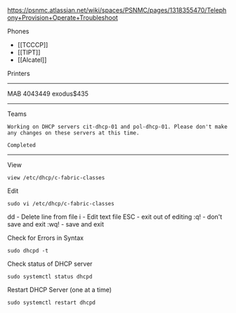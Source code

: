 https://psnmc.atlassian.net/wiki/spaces/PSNMC/pages/1318355470/Telephony+Provision+Operate+Troubleshoot

Phones 
- [[TCCCP]]
- [[TIPT]] 
- [[Alcatel]]

Printers

--------------------------------------------------------------------------

MAB
4043449
exodus$435

--------------------------------------------------------------------------

Teams

```
Working on DHCP servers cit-dhcp-01 and pol-dhcp-01. Please don't make any changes on these servers at this time.
```

```
Completed
```

--------------------------------------------------------------------------


View
```
view /etc/dhcp/c-fabric-classes
```
Edit
```
sudo vi /etc/dhcp/c-fabric-classes
```

dd - Delete line from file
i - Edit  text file
ESC - exit out of editing
:q! - don't save and exit
:wq! - save and exit

Check for Errors in Syntax
```
sudo dhcpd -t
```
Check status of DHCP server
```
sudo systemctl status dhcpd
```
Restart DHCP Server (one at a time)
```
sudo systemctl restart dhcpd
```
